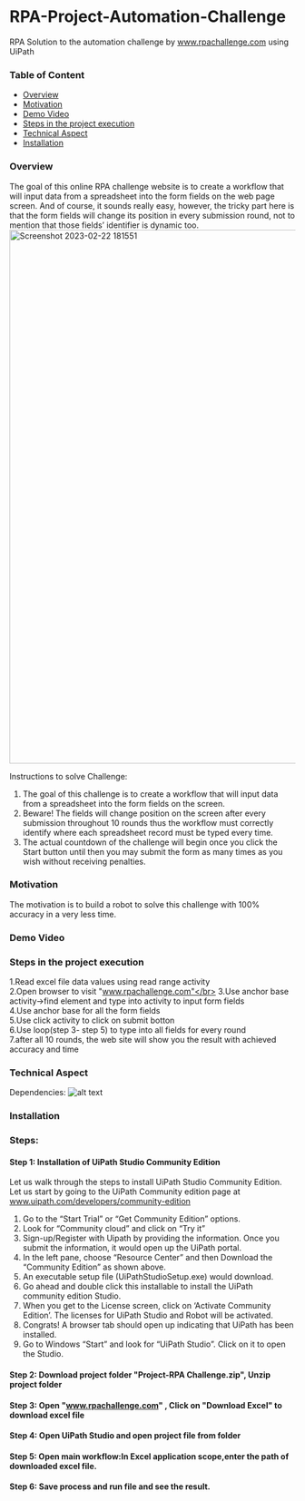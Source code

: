 # RPA-Project-Automation-Challenge
RPA Solution to the automation challenge by www.rpachallenge.com using UiPath

### Table of Content
  * [Overview](#overview)
  * [Motivation](#motivation)
  * [Demo Video](#demo-video)
  * [Steps in the project execution](#steps-in-the-project-execution)
  * [Technical Aspect](#technical-aspect)
  * [Installation](#installation)
  

### Overview 
The goal of this online RPA challenge website is to create a workflow that will input data from a spreadsheet into the form fields on the web page screen. And of course, it sounds really easy, however, the tricky part here is that the form fields will change its position in every submission round, not to mention that those fields’ identifier is dynamic too.
<img width="941" alt="Screenshot 2023-02-22 181551" src="https://user-images.githubusercontent.com/122998236/220623610-cbdd6f7e-ff1e-43fd-90cc-cc79a6a92f20.png">

Instructions to solve Challenge:
1. The goal of this challenge is to create a workflow that will input data from a spreadsheet into the form fields on the screen.</br>
2. Beware! The fields will change position on the screen after every submission throughout 10 rounds thus the workflow must correctly identify where each spreadsheet record must be typed every time.</br>
3. The actual countdown of the challenge will begin once you click the Start button until then you may submit the form as many times as you wish without receiving penalties.</br>

### Motivation
The motivation is to build a robot to solve this challenge with 100% accuracy in a very less time.
### Demo Video

### Steps in the project execution
1.Read excel file data values using read range activity</br>
2.Open browser to visit "www.rpachallenge.com"</br>
3.Use anchor base activity->find element and type into activity to input form fields</br>
4.Use anchor base for all the form fields</br>
5.Use click activity to click on submit botton</br>
6.Use loop(step 3- step 5) to type into all fields for every round</br>
7.after all 10 rounds, the web site will show you the result with achieved accuracy and time</br>

### Technical Aspect
Dependencies:
![alt text](https://github.com/argadevidya/RPA-Project-Clothing-Consultant/blob/main/dependencies.png)
### Installation
### Steps:
#### Step 1: Installation of UiPath Studio Community Edition
Let us walk through the steps to install UiPath Studio Community Edition. 
Let us start by going to the UiPath Community edition page at www.uipath.com/developers/community-edition
1.	Go to the “Start Trial” or “Get Community Edition” options. 
2.	Look for “Community cloud” and click on “Try it” 
3.	Sign-up/Register with Uipath by providing the information. Once you submit the information, it would open up the UiPath portal. 
4.	In the left pane, choose “Resource Center” and then Download the “Community Edition” as shown above.
5.	An executable setup file (UiPathStudioSetup.exe) would download.
6.	Go ahead and double click this installable to install the UiPath community edition Studio. 
7.	When you get to the License screen, click on ‘Activate Community Edition’. The licenses for UiPath Studio and Robot will be activated. 
8.	Congrats! A browser tab should open up indicating that UiPath has been installed. 
9.	Go to Windows “Start” and look for “UiPath Studio”. Click on it to open the Studio.
#### Step 2: Download project folder "Project-RPA Challenge.zip", Unzip project folder
#### Step 3: Open "www.rpachallenge.com" , Click on "Download Excel" to download excel file
#### Step 4: Open UiPath Studio and open project file from folder
#### Step 5: Open main workflow:In Excel application scope,enter the path of downloaded excel file.
#### Step 6: Save process and run file and see the result.
